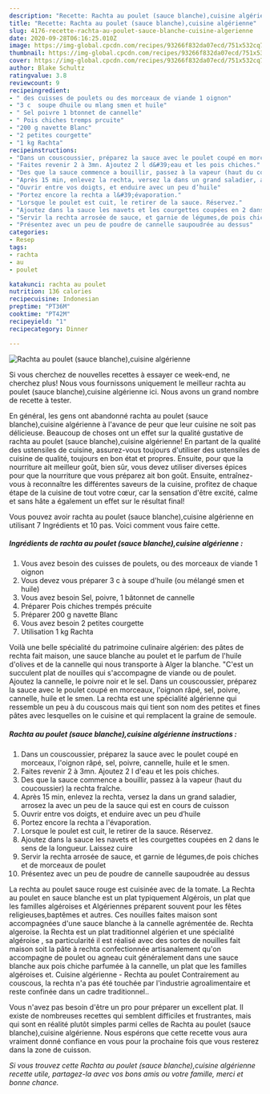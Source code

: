 ```yaml
---
description: "Recette: Rachta au poulet (sauce blanche),cuisine algérienne"
title: "Recette: Rachta au poulet (sauce blanche),cuisine algérienne"
slug: 4176-recette-rachta-au-poulet-sauce-blanche-cuisine-algerienne
date: 2020-09-28T06:16:25.010Z
image: https://img-global.cpcdn.com/recipes/93266f832da07ecd/751x532cq70/rachta-au-poulet-sauce-blanchecuisine-algerienne-photo-principale-de-la-recette.jpg
thumbnail: https://img-global.cpcdn.com/recipes/93266f832da07ecd/751x532cq70/rachta-au-poulet-sauce-blanchecuisine-algerienne-photo-principale-de-la-recette.jpg
cover: https://img-global.cpcdn.com/recipes/93266f832da07ecd/751x532cq70/rachta-au-poulet-sauce-blanchecuisine-algerienne-photo-principale-de-la-recette.jpg
author: Blake Schultz
ratingvalue: 3.8
reviewcount: 9
recipeingredient:
- " des cuisses de poulets ou des morceaux de viande 1 oignon"
- "3 c  soupe dhuile ou mlang smen et huile"
- " Sel poivre 1 btonnet de cannelle"
- " Pois chiches tremps prcuite"
- "200 g navette Blanc"
- "2 petites courgette"
- "1 kg Rachta"
recipeinstructions:
- "Dans un couscoussier, préparez la sauce avec le poulet coupé en morceaux, l&#39;oignon râpé, sel, poivre, cannelle, huile et le smen."
- "Faites revenir 2 à 3mn. Ajoutez 2 l d&#39;eau et les pois chiches."
- "Des que la sauce commence a bouillir, passez à la vapeur (haut du coucoussier) la rechta fraîche."
- "Après 15 min, enlevez la rechta, versez la dans un grand saladier, arrosez la avec un peu de la sauce qui est en cours de cuisson"
- "Ouvrir entre vos doigts, et enduire avec un peu d’huile"
- "Portez encore la rechta a l&#39;évaporation."
- "Lorsque le poulet est cuit, le retirer de la sauce. Réservez."
- "Ajoutez dans la sauce les navets et les courgettes coupées en 2 dans le sens de la longueur. Laissez cuire"
- "Servir la rechta arrosée de sauce, et garnie de légumes,de pois chiches et de morceaux de poulet"
- "Présentez avec un peu de poudre de cannelle saupoudrée au dessus"
categories:
- Resep
tags:
- rachta
- au
- poulet

katakunci: rachta au poulet 
nutrition: 136 calories
recipecuisine: Indonesian
preptime: "PT36M"
cooktime: "PT42M"
recipeyield: "1"
recipecategory: Dinner

---
```



![Rachta au poulet (sauce blanche),cuisine algérienne](https://img-global.cpcdn.com/recipes/93266f832da07ecd/751x532cq70/rachta-au-poulet-sauce-blanchecuisine-algerienne-photo-principale-de-la-recette.jpg)

Si vous cherchez de nouvelles recettes à essayer ce week-end, ne cherchez plus! Nous vous fournissons uniquement le meilleur rachta au poulet (sauce blanche),cuisine algérienne ici. Nous avons un grand nombre de recette à tester.

En général, les gens ont abandonné rachta au poulet (sauce blanche),cuisine algérienne à l'avance de peur que leur cuisine ne soit pas délicieuse. Beaucoup de choses ont un effet sur la qualité gustative de rachta au poulet (sauce blanche),cuisine algérienne! En partant de la qualité des ustensiles de cuisine, assurez-vous toujours d'utiliser des ustensiles de cuisine de qualité, toujours en bon état et propres. Ensuite, pour que la nourriture ait meilleur goût, bien sûr, vous devez utiliser diverses épices pour que la nourriture que vous préparez ait bon goût. Ensuite, entraînez-vous à reconnaître les différentes saveurs de la cuisine, profitez de chaque étape de la cuisine de tout votre cœur, car la sensation d'être excité, calme et sans hâte a également un effet sur le résultat final!

<!--inarticleads1-->

Vous pouvez avoir rachta au poulet (sauce blanche),cuisine algérienne en utilisant 7 Ingrédients et 10 pas. Voici comment vous faire cette.

##### Ingrédients de rachta au poulet (sauce blanche),cuisine algérienne :

1. Vous avez besoin  des cuisses de poulets, ou des morceaux de viande 1 oignon
1. Vous devez vous préparer 3 c à soupe d&#39;huile (ou mélangé smen et huile)
1. Vous avez besoin  Sel, poivre, 1 bâtonnet de cannelle
1. Préparer  Pois chiches trempés précuite
1. Préparer 200 g navette Blanc
1. Vous avez besoin 2 petites courgette
1. Utilisation 1 kg Rachta


Voilà une belle spécialité du patrimoine culinaire algérien: des pâtes de rechta fait maison, une sauce blanche au poulet et le parfum de l&#39;huile d&#39;olives et de la cannelle qui nous transporte à Alger la blanche. &#34;C&#39;est un succulent plat de nouilles qui s&#39;accompagne de viande ou de poulet. Ajoutez la cannelle, le poivre noir et le sel. Dans un couscoussier, préparez la sauce avec le poulet coupé en morceaux, l&#39;oignon râpé, sel, poivre, cannelle, huile et le smen. La rechta est une spécialité algérienne qui ressemble un peu à du couscous mais qui tient son nom des petites et fines pâtes avec lesquelles on le cuisine et qui remplacent la graine de semoule. 

<!--inarticleads2-->

##### Rachta au poulet (sauce blanche),cuisine algérienne instructions :

1. Dans un couscoussier, préparez la sauce avec le poulet coupé en morceaux, l&#39;oignon râpé, sel, poivre, cannelle, huile et le smen.
1. Faites revenir 2 à 3mn. Ajoutez 2 l d&#39;eau et les pois chiches.
1. Des que la sauce commence a bouillir, passez à la vapeur (haut du coucoussier) la rechta fraîche.
1. Après 15 min, enlevez la rechta, versez la dans un grand saladier, arrosez la avec un peu de la sauce qui est en cours de cuisson
1. Ouvrir entre vos doigts, et enduire avec un peu d’huile
1. Portez encore la rechta a l&#39;évaporation.
1. Lorsque le poulet est cuit, le retirer de la sauce. Réservez.
1. Ajoutez dans la sauce les navets et les courgettes coupées en 2 dans le sens de la longueur. Laissez cuire
1. Servir la rechta arrosée de sauce, et garnie de légumes,de pois chiches et de morceaux de poulet
1. Présentez avec un peu de poudre de cannelle saupoudrée au dessus


La rechta au poulet sauce rouge est cuisinée avec de la tomate. La Rechta au poulet en sauce blanche est un plat typiquement Algérois, un plat que les familles algéroises et Algériennes préparent souvent pour les fêtes religieuses,baptêmes et autres. Ces nouilles faites maison sont accompagnées d&#39;une sauce blanche à la cannelle agrémentée de. Rechta algeroise. la Rechta est un plat traditionnel algérien et une spécialité algéroise , sa particularité il est réalisé avec des sortes de nouilles fait maison soit la pâte à rechta confectionnée artisanalement qu&#39;on accompagne de poulet ou agneau cuit généralement dans une sauce blanche aux pois chiche parfumée à la cannelle, un plat que les familles algéroises et. Cuisine algérienne - Rechta au poulet Contrairement au couscous, la rechta n&#39;a pas été touchée par l&#39;industrie agroalimentaire et reste confinée dans un cadre traditionnel.. 

<!--inarticleads1-->

<p>
Vous n'avez pas besoin d'être un pro pour préparer un excellent plat. Il existe de nombreuses recettes qui semblent difficiles et frustrantes, mais qui sont en réalité plutôt simples parmi celles de Rachta au poulet (sauce blanche),cuisine algérienne. Nous espérons que cette recette vous aura vraiment donné confiance en vous pour la prochaine fois que vous resterez dans la zone de cuisson.
</p>

<p>
<i>Si vous trouvez cette Rachta au poulet (sauce blanche),cuisine algérienne recette utile, partagez-la avec vos bons amis ou votre famille, merci et bonne chance.</i>
</p>
